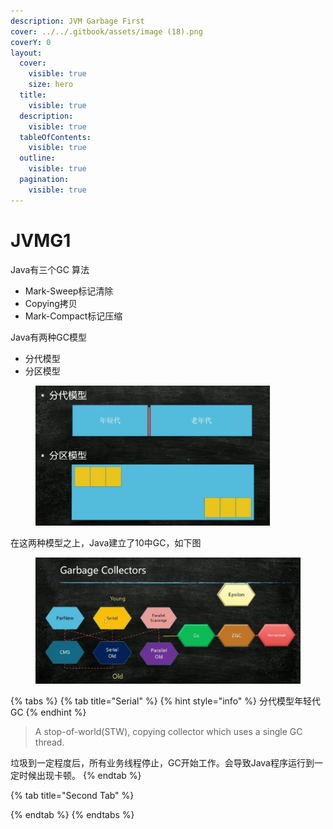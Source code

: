 ```yaml
---
description: JVM Garbage First
cover: ../../.gitbook/assets/image (18).png
coverY: 0
layout:
  cover:
    visible: true
    size: hero
  title:
    visible: true
  description:
    visible: true
  tableOfContents:
    visible: true
  outline:
    visible: true
  pagination:
    visible: true
---
```


# JVMG1

Java有三个GC 算法

* Mark-Sweep标记清除
* Copying拷贝
* Mark-Compact标记压缩

Java有两种GC模型

* 分代模型
* 分区模型

<figure><img src="../../.gitbook/assets/image (19).png" alt="" width="375"><figcaption></figcaption></figure>

在这两种模型之上，Java建立了10中GC，如下图

<figure><img src="../../.gitbook/assets/image (18).png" alt="" width="563"><figcaption></figcaption></figure>

{% tabs %}
{% tab title="Serial" %}
{% hint style="info" %}
分代模型年轻代GC
{% endhint %}

> A stop-of-world(STW), copying collector which uses a single GC thread.

垃圾到一定程度后，所有业务线程停止，GC开始工作。会导致Java程序运行到一定时候出现卡顿。
{% endtab %}

{% tab title="Second Tab" %}

{% endtab %}
{% endtabs %}



